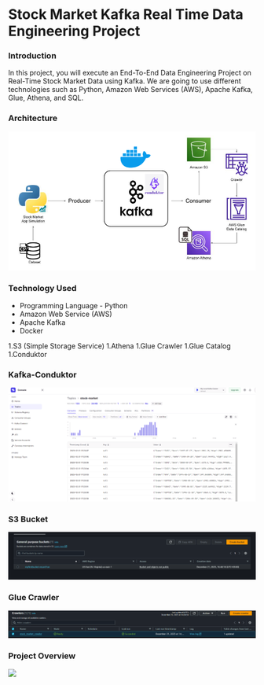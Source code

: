 # Stock Market Kafka Real Time Data Engineering Project

### Introduction

In this project, you will execute an End-To-End Data Engineering Project on Real-Time Stock Market Data using Kafka.
We are going to use different technologies such as Python, Amazon Web Services (AWS), Apache Kafka, Glue, Athena, and SQL.

### Architecture

![](https://github.com/Recard1on/Stock-Market-Real-Time-Streaming-Pipeline/blob/main/Architecture.png)

### Technology Used
* Programming Language - Python
* Amazon Web Service (AWS)
* Apache Kafka
* Docker

1.S3 (Simple Storage Service)
1.Athena
1.Glue Crawler
1.Glue Catalog
1.Conduktor

### Kafka-Conduktor
![](https://github.com/Recard1on/Stock-Market-Real-Time-Streaming-Pipeline/blob/main/conduktor_kafka.png)

### S3 Bucket
![](https://github.com/Recard1on/Stock-Market-Real-Time-Streaming-Pipeline/blob/main/aws_s3_bucket.png)

### Glue Crawler
![](https://github.com/Recard1on/Stock-Market-Real-Time-Streaming-Pipeline/blob/main/aws_crawlers.png)

### Project Overview
![](https://github.com/Recard1on/Stock-Market-Real-Time-Streaming-Pipeline/blob/main/project%20overview.gif)
